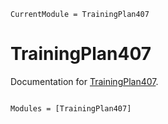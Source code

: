 ```@meta
CurrentModule = TrainingPlan407
```

# TrainingPlan407

Documentation for [TrainingPlan407](https://github.com/fieldofnodes/TrainingPlan407.jl).

```@index
```

```@autodocs
Modules = [TrainingPlan407]
```
